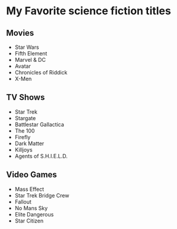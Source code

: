 <h1>My Favorite science fiction titles</h1>

<h2>Movies</h2>

* Star Wars
* Fifth Element
* Marvel & DC
* Avatar
* Chronicles of Riddick
* X-Men

<h2>TV Shows</h2>

* Star Trek
* Stargate
* Battlestar Gallactica
* The 100
* Firefly
* Dark Matter
* Killjoys
* Agents of S.H.I.E.L.D.

<h2>Video Games</h2>

* Mass Effect
* Star Trek Bridge Crew
* Fallout
* No Mans Sky
* Elite Dangerous
* Star Citizen
